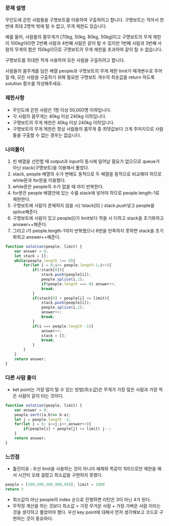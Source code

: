 ### 문제 설명
무인도에 갇힌 사람들을 구명보트를 이용하여 구출하려고 합니다. 구명보트는 작아서 한 번에 최대 2명씩 밖에 탈 수 없고, 무게 제한도 있습니다.

예를 들어, 사람들의 몸무게가 [70kg, 50kg, 80kg, 50kg]이고 구명보트의 무게 제한이 100kg이라면 2번째 사람과 4번째 사람은 같이 탈 수 있지만 1번째 사람과 3번째 사람의 무게의 합은 150kg이므로 구명보트의 무게 제한을 초과하여 같이 탈 수 없습니다.

구명보트를 최대한 적게 사용하여 모든 사람을 구출하려고 합니다.

사람들의 몸무게를 담은 배열 people과 구명보트의 무게 제한 limit가 매개변수로 주어질 때, 모든 사람을 구출하기 위해 필요한 구명보트 개수의 최솟값을 return 하도록 solution 함수를 작성해주세요.

### 제한사항
- 무인도에 갇힌 사람은 1명 이상 50,000명 이하입니다.
- 각 사람의 몸무게는 40kg 이상 240kg 이하입니다.
- 구명보트의 무게 제한은 40kg 이상 240kg 이하입니다.
- 구명보트의 무게 제한은 항상 사람들의 몸무게 중 최댓값보다 크게 주어지므로 사람들을 구출할 수 없는 경우는 없습니다.

### 나의풀이
1. 빈 배열을 선언할 때 output과 input이 동시에 일어날 필요가 없으므로 queue가 아닌 stack(구명보트)을 이용해서 풀었다.
2. stack, people 배열의 수가 변해도 동적으로 두 배열을 동적으로 비교해야 하므로 while문과 for문을 이용했다.
3. while문은 people의 수가 없을 때 까지 반복한다.
4. for문은 people 배열안에 있는 수를 stack에 넣어야 하므로 people.length-1로 제한한다.
5. 구명보트에 사람이 존재하지 않을 시( !stack[0] ) stack.push넣고 people을 splice해준다. 
6. 구명보트에 사람이 있고 people[i]가 limit보다 작을 시 더하고 stack을 초기화하고 answer++해준다.
7. 그리고 i가 people.length-1까지 반복했으나 6번을 만족하지 못하면 stack을 초기화하고 answer++해준다.
```jsx
function solution(people, limit) {
    var answer = 0;
    let stack = [];
    while(people.length !== 0){
        for(let i = 0;i<= people.length-1;i++){
            if(!stack[0]){
                stack.push(people[i]);
                people.splice(i,1);
                if(people.length === 0) answer++;
                break;
            }
            if(stack[0] + people[i] <= limit){
                stack.push(people[i]);
                people.splice(i,1);
                answer++;
                break;
            }
            if(i === people.length -1){
                answer++;
                stack = [];
                break;
            }
        }
    }
    return answer;
}
```
### 다른 사람 풀이
- ket point는 가장 많이 탈 수 있는 방법(최소값)은 무게가 가장 많은 사람과 가장 적은 사람이 같이 타는 것이다.
```jsx
function solution(people, limit) {
    var answer = 0;
    people.sort((a,b)=> b-a);
    let j = people.length -1;
    for(let i = 0; i<=j;i++,answer++){
        if(people[i] + people[j] <= limit) j--;
    }
    return answer;
}
```

### 느낀점
- 틀린이유 : 우선 limit을 사용하는 것이 아니라 예제와 똑같이 100으로만 제한을 해서 시간이 오래 걸렸고 최소값을 구현하지 못했다. 
```jsx
people = [100,500,500,900,950], limit = 1000 
return 3
```
- 최소값이 아닌 people의 index 순으로 진행하면 리턴은 3이 아닌 4가 된다. 
- 무작정 계산을 하는 것보다 최소값 = 가장 무거운 사람 + 가장 가벼운 사람 이라는 것을 생각하고 풀었어야 했다. 우선 key point에 대해서 먼저 생각해보고 코드로 구현하는 것이 중요하다.
